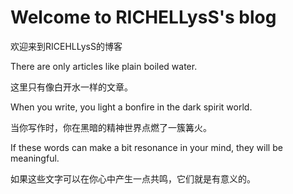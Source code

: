 # Welcome to RICHELLysS's blog

欢迎来到RICEHLLysS的博客

There are only articles like plain boiled water. 

这里只有像白开水一样的文章。 

When you write, you light a bonfire in the dark spirit world. 

当你写作时，你在黑暗的精神世界点燃了一簇篝火。 

If these words can make a bit resonance in your mind, they will be meaningful. 

如果这些文字可以在你心中产生一点共鸣，它们就是有意义的。
